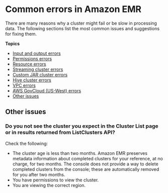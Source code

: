 # Common errors in Amazon EMR<a name="emr-troubleshoot-errors"></a>

There are many reasons why a cluster might fail or be slow in processing data\. The following sections list the most common issues and suggestions for fixing them\.

**Topics**
+ [Input and output errors](emr-troubleshoot-errors-io.md)
+ [Permissions errors](emr-troubleshoot-error-permissions.md)
+ [Resource errors](emr-troubleshoot-error-resource.md)
+ [Streaming cluster errors](emr-troubleshoot-error-streaming.md)
+ [Custom JAR cluster errors](emr-troubleshoot-error-custom-jar.md)
+ [Hive cluster errors](emr-troubleshoot-error-hive.md)
+ [VPC errors](emr-troubleshoot-error-vpc.md)
+ [AWS GovCloud \(US\-West\) errors](emr-troubleshoot-error-govcloud.md)
+ [Other issues](#w346aac31c31c43)

## Other issues<a name="w346aac31c31c43"></a>

### Do you not see the cluster you expect in the Cluster List page or in results returned from ListClusters API?<a name="w346aac31c31c43b2"></a>

Check the following:
+ The cluster age is less than two months\. Amazon EMR preserves metadata information about completed clusters for your reference, at no charge, for two months\. The console does not provide a way to delete completed clusters from the console; these are automatically removed for you after two months\.
+ You have permissions to view the cluster\.
+ You are viewing the correct region\.